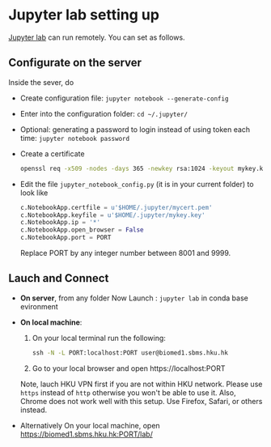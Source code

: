 # Jupyter lab setting up

[Jupyter lab](https://jupyterlab.readthedocs.io) can run remotely. You can set 
as follows.

## Configurate on the server
Inside the sever, do
* Create configuration file: `jupyter notebook --generate-config`
* Enter into the configuration folder: `cd ~/.jupyter/`
* Optional: generating a password to login instead of using token each time: 
  `jupyter notebook password`
* Create a certificate
  ```bat
  openssl req -x509 -nodes -days 365 -newkey rsa:1024 -keyout mykey.key -out mycert.pem
  ```
* Edit the file `jupyter_notebook_config.py` (it is in your current folder) to look like

   ```python
   c.NotebookApp.certfile = u'$HOME/.jupyter/mycert.pem'
   c.NotebookApp.keyfile = u'$HOME/.jupyter/mykey.key'
   c.NotebookApp.ip = '*'
   c.NotebookApp.open_browser = False
   c.NotebookApp.port = PORT
   ```

  Replace PORT by any integer number between 8001 and 9999.

## Lauch and Connect
* **On server**, from any folder Now Launch : `jupyter lab` in conda base 
  evironment

* **On local machine**: 
  1. On your local terminal run the following:
     ```bat
     ssh -N -L PORT:localhost:PORT user@biomed1.sbms.hku.hk
     ```
  2. Go to your local browser and open https://localhost:PORT

     

  Note, lauch HKU VPN first if you are not within HKU network. Please use `https` instead of `http` otherwise 
  you won't be able to use it. Also, Chrome does not work well with this setup. 
  Use Firefox, Safari, or others instead.

* Alternatively On your local machine, open https://biomed1.sbms.hku.hk:PORT/lab/